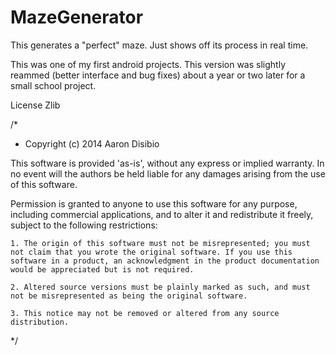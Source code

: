 MazeGenerator
=============

This generates a "perfect" maze. Just shows off its process in real time.

This was one of my first android projects. This version was slightly reammed (better interface and bug fixes) about a year or two later for a small school project. 

License 
Zlib

/*
 * Copyright (c) 2014 Aaron Disibio

This software is provided 'as-is', without any express or implied warranty. In no event will the authors be held liable for any damages arising from the use of this software.

Permission is granted to anyone to use this software for any purpose, including commercial applications, and to alter it and redistribute it freely, subject to the following restrictions:

    1. The origin of this software must not be misrepresented; you must not claim that you wrote the original software. If you use this software in a product, an acknowledgment in the product documentation would be appreciated but is not required.

    2. Altered source versions must be plainly marked as such, and must not be misrepresented as being the original software.

    3. This notice may not be removed or altered from any source distribution.

 */
